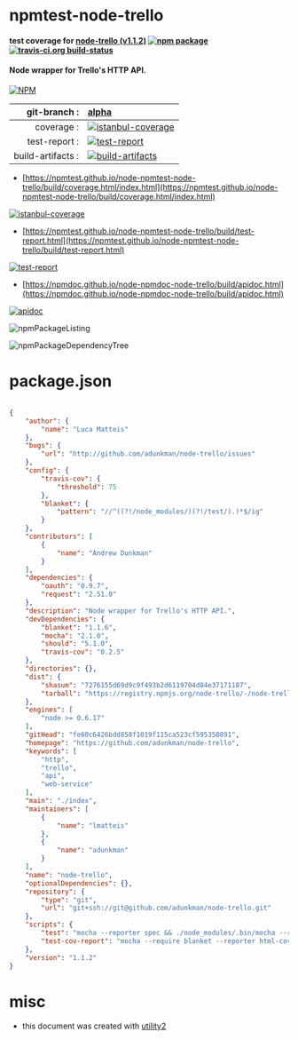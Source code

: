 # npmtest-node-trello

#### test coverage for  [node-trello (v1.1.2)](https://github.com/adunkman/node-trello)  [![npm package](https://img.shields.io/npm/v/npmtest-node-trello.svg?style=flat-square)](https://www.npmjs.org/package/npmtest-node-trello) [![travis-ci.org build-status](https://api.travis-ci.org/npmtest/node-npmtest-node-trello.svg)](https://travis-ci.org/npmtest/node-npmtest-node-trello)

#### Node wrapper for Trello's HTTP API.

[![NPM](https://nodei.co/npm/node-trello.png?downloads=true&downloadRank=true&stars=true)](https://www.npmjs.com/package/node-trello)

| git-branch : | [alpha](https://github.com/npmtest/node-npmtest-node-trello/tree/alpha)|
|--:|:--|
| coverage : | [![istanbul-coverage](https://npmtest.github.io/node-npmtest-node-trello/build/coverage.badge.svg)](https://npmtest.github.io/node-npmtest-node-trello/build/coverage.html/index.html)|
| test-report : | [![test-report](https://npmtest.github.io/node-npmtest-node-trello/build/test-report.badge.svg)](https://npmtest.github.io/node-npmtest-node-trello/build/test-report.html)|
| build-artifacts : | [![build-artifacts](https://npmtest.github.io/node-npmtest-node-trello/glyphicons_144_folder_open.png)](https://github.com/npmtest/node-npmtest-node-trello/tree/gh-pages/build)|

- [https://npmtest.github.io/node-npmtest-node-trello/build/coverage.html/index.html](https://npmtest.github.io/node-npmtest-node-trello/build/coverage.html/index.html)

[![istanbul-coverage](https://npmtest.github.io/node-npmtest-node-trello/build/screenCapture.buildCi.browser.%252Ftmp%252Fbuild%252Fcoverage.lib.html.png)](https://npmtest.github.io/node-npmtest-node-trello/build/coverage.html/index.html)

- [https://npmtest.github.io/node-npmtest-node-trello/build/test-report.html](https://npmtest.github.io/node-npmtest-node-trello/build/test-report.html)

[![test-report](https://npmtest.github.io/node-npmtest-node-trello/build/screenCapture.buildCi.browser.%252Ftmp%252Fbuild%252Ftest-report.html.png)](https://npmtest.github.io/node-npmtest-node-trello/build/test-report.html)

- [https://npmdoc.github.io/node-npmdoc-node-trello/build/apidoc.html](https://npmdoc.github.io/node-npmdoc-node-trello/build/apidoc.html)

[![apidoc](https://npmdoc.github.io/node-npmdoc-node-trello/build/screenCapture.buildCi.browser.%252Ftmp%252Fbuild%252Fapidoc.html.png)](https://npmdoc.github.io/node-npmdoc-node-trello/build/apidoc.html)

![npmPackageListing](https://npmtest.github.io/node-npmtest-node-trello/build/screenCapture.npmPackageListing.svg)

![npmPackageDependencyTree](https://npmtest.github.io/node-npmtest-node-trello/build/screenCapture.npmPackageDependencyTree.svg)



# package.json

```json

{
    "author": {
        "name": "Luca Matteis"
    },
    "bugs": {
        "url": "http://github.com/adunkman/node-trello/issues"
    },
    "config": {
        "travis-cov": {
            "threshold": 75
        },
        "blanket": {
            "pattern": "//^((?!/node_modules/)(?!/test/).)*$/ig"
        }
    },
    "contributors": [
        {
            "name": "Andrew Dunkman"
        }
    ],
    "dependencies": {
        "oauth": "0.9.7",
        "request": "2.51.0"
    },
    "description": "Node wrapper for Trello's HTTP API.",
    "devDependencies": {
        "blanket": "1.1.6",
        "mocha": "2.1.0",
        "should": "5.1.0",
        "travis-cov": "0.2.5"
    },
    "directories": {},
    "dist": {
        "shasum": "7276155d69d9c9f493b2d6119704d84e37171187",
        "tarball": "https://registry.npmjs.org/node-trello/-/node-trello-1.1.2.tgz"
    },
    "engines": [
        "node >= 0.6.17"
    ],
    "gitHead": "fe60c6426bdd858f1019f115ca523cf595350891",
    "homepage": "https://github.com/adunkman/node-trello",
    "keywords": [
        "http",
        "trello",
        "api",
        "web-service"
    ],
    "main": "./index",
    "maintainers": [
        {
            "name": "lmatteis"
        },
        {
            "name": "adunkman"
        }
    ],
    "name": "node-trello",
    "optionalDependencies": {},
    "repository": {
        "type": "git",
        "url": "git+ssh://git@github.com/adunkman/node-trello.git"
    },
    "scripts": {
        "test": "mocha --reporter spec && ./node_modules/.bin/mocha --require blanket --reporter travis-cov",
        "test-cov-report": "mocha --require blanket --reporter html-cov > coverage.html && open coverage.html"
    },
    "version": "1.1.2"
}
```



# misc
- this document was created with [utility2](https://github.com/kaizhu256/node-utility2)
